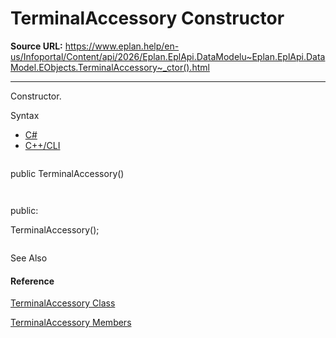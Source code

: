 # TerminalAccessory Constructor

**Source URL:** https://www.eplan.help/en-us/Infoportal/Content/api/2026/Eplan.EplApi.DataModelu~Eplan.EplApi.DataModel.EObjects.TerminalAccessory~_ctor().html

---

Constructor.

Syntax

- [C#](#i-syntax-CS)
- [C++/CLI](#i-syntax-CPP2005)

```
```
public TerminalAccessory()
```
```

```
```
public:
TerminalAccessory();
```
```



See Also

#### Reference

[TerminalAccessory Class](Eplan.EplApi.DataModelu~Eplan.EplApi.DataModel.EObjects.TerminalAccessory.html)
  
[TerminalAccessory Members](Eplan.EplApi.DataModelu~Eplan.EplApi.DataModel.EObjects.TerminalAccessory_members.html)